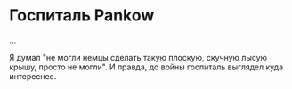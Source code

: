 # Госпиталь Pankow

...

Я думал "не могли немцы сделать такую плоскую, скучную лысую крышу, просто не могли". И правда, до войны госпиталь выглядел куда интереснее.